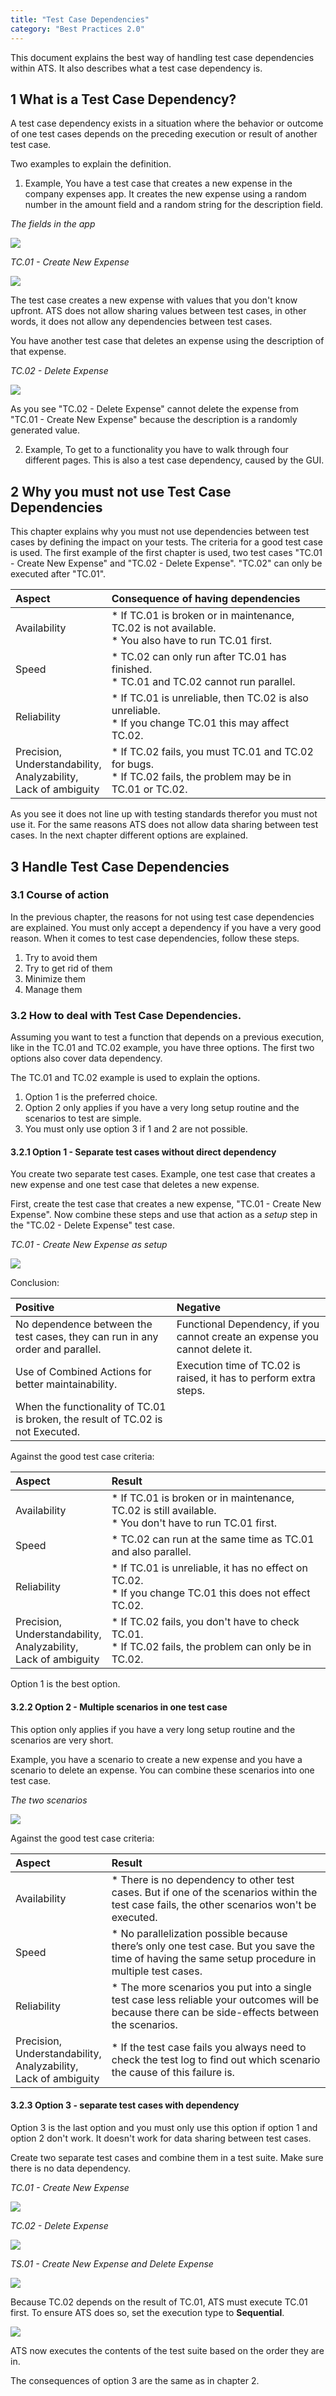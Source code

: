```yaml
---
title: "Test Case Dependencies"
category: "Best Practices 2.0"
---
```


This document explains the best way of handling test case dependencies within ATS. It also describes what a test case dependency is.

## 1 What is a Test Case Dependency?

A test case dependency exists in a situation where the behavior or outcome of one test cases depends on the preceding execution or result of another test case.

Two examples to explain the definition. 

1. Example,
You have a test case that creates a new expense in the company expenses app. It creates the new expense using a random number in the amount field and a random string for the description field. 

_The fields in the app_

![](attachments/test-case-dependencies/amount-and-description-field.png)

_TC.01 - Create New Expense_

![](attachments/test-case-dependencies/random-number-and-random-string.png)

The test case creates a new expense with values that you don't know upfront. ATS does not allow sharing values between test cases, in other words, it does not allow any dependencies between test cases. 

You have another test case that deletes an expense using the description of that expense. 

_TC.02 - Delete Expense_

![](attachments/test-case-dependencies/delete-expense-by-datagrid-row.png)

As you see "TC.02 - Delete Expense" cannot delete the expense from "TC.01 - Create New Expense" because the description is a randomly generated value.

2. Example, 
To get to a functionality you have to walk through four different pages. This is also a test case dependency, caused by the GUI. 

## 2 Why you must not use Test Case Dependencies

This chapter explains why you must not use dependencies between test cases by defining the impact on your tests. The criteria for a good test case is used. The first example of the first chapter is used, two test cases "TC.01 - Create New Expense" and "TC.02 - Delete Expense". "TC.02" can only be executed after "TC.01".

| Aspect       | Consequence of having dependencies |
| :----------- | :--------------------------------- |
| Availability | * If TC.01 is broken or in maintenance, TC.02 is not available. <br> * You also have to run TC.01 first. |
| Speed        | * TC.02 can only run after TC.01 has finished.<br> * TC.01 and TC.02 cannot run parallel. |
| Reliability  | * If TC.01 is unreliable, then TC.02 is also unreliable. <br> * If you change TC.01 this may affect TC.02. |
| Precision, <br> Understandability, <br> Analyzability, <br> Lack of ambiguity | * If TC.02 fails, you must TC.01 and TC.02 for bugs.<br> * If TC.02 fails, the problem may be in TC.01 or TC.02. |

As you see it does not line up with testing standards therefor you must not use it. For the same reasons ATS does not allow data sharing between test cases. In the next chapter different options are explained.

## 3 Handle Test Case Dependencies

### 3.1 Course of action

In the previous chapter, the reasons for not using test case dependencies are explained. You must only accept a dependency if you have a very good reason. When it comes to test case dependencies, follow these steps.

1. Try to avoid them
2. Try to get rid of them
3. Minimize them
4. Manage them

### 3.2 How to deal with Test Case Dependencies.

Assuming you want to test a function that depends on a previous execution, like in the TC.01 and TC.02 example, you have three options. The first two options also cover data dependency.

The TC.01 and TC.02 example is used to explain the options.

1. Option 1 is the preferred choice.
2. Option 2 only applies if you have a very long setup routine and the scenarios to test are simple.
3. You must only use option 3 if 1 and 2 are not possible.

#### 3.2.1 Option 1 - Separate test cases without direct dependency

You create two separate test cases. Example, one test case that creates a new expense and one test case that deletes a new expense.

First, create the test case that creates a new expense, "TC.01 - Create New Expense". Now combine these steps and use that action as a _setup_ step in the "TC.02 - Delete Expense" test case. 

_TC.01 - Create New Expense as setup_

![](attachments/test-case-dependencies/delete-expense-create-new-expense-setup-step.png)

Conclusion:

| Positive       | Negative |
| :------------ | :--------------------------------- |
| No dependence between the test cases, they can run in any order and parallel. | Functional Dependency, if you cannot create an expense you cannot delete it. |
| Use of Combined Actions for better maintainability. | Execution time of TC.02 is raised, it has to perform extra steps. |
| When the functionality of TC.01 is broken, the result of TC.02 is not Executed. |

Against the good test case criteria:

| Aspect       | Result                             |
| :----------- | :--------------------------------- |
| Availability | * If TC.01 is broken or in maintenance, TC.02 is still available. <br> * You don't have to run TC.01 first. |
| Speed        | * TC.02 can run at the same time as TC.01 and also parallel. |
| Reliability  | * If TC.01 is unreliable, it has no effect on TC.02. <br> * If you change TC.01 this does not effect TC.02. |
| Precision, <br> Understandability, <br> Analyzability, <br> Lack of ambiguity | * If TC.02 fails, you don't have to check TC.01.<br> * If TC.02 fails, the problem can only be in TC.02. |

Option 1 is the best option.

#### 3.2.2 Option 2 - Multiple scenarios in one test case

This option only applies if you have a very long setup routine and the scenarios are very short. 

Example, you have a scenario to create a new expense and you have a scenario to delete an expense. You can combine these scenarios into one test case.

_The two scenarios_

![](attachments/test-case-dependencies/multiple-scenarios-create-new-expense-and-delete-expense.png)

Against the good test case criteria:

| Aspect       | Result                             |
| :----------- | :--------------------------------- |
| Availability | * There is no dependency to other test cases. But if one of the scenarios within the test case fails, the other scenarios won't be executed. |
| Speed        | * No parallelization possible because there’s only one test case. But you save the time of having the same setup procedure in multiple test cases. |
| Reliability  | * The more scenarios you put into a single test case less reliable your outcomes will be because there can be side-effects between the scenarios. |
| Precision, <br> Understandability, <br> Analyzability, <br> Lack of ambiguity | * If the test case fails you always need to check the test log to find out which scenario the cause of this failure is. |

#### 3.2.3 Option 3 - separate test cases with dependency

Option 3 is the last option and you must only use this option if option 1 and option 2 don't work. It doesn't work for data sharing between test cases. 

Create two separate test cases and combine them in a test suite. Make sure there is no data dependency.

_TC.01 - Create New Expense_

![](attachments/test-case-dependencies/tc.01-create-new-expense.png)

_TC.02 - Delete Expense_

![](attachments/test-case-dependencies/tc.02-delete-expense.png)

_TS.01 - Create New Expense and Delete Expense_

![](attachments/test-case-dependencies/ts.01-create-new-expense-and-Delete-expense.png)

Because TC.02 depends on the result of TC.01, ATS must execute TC.01 first. To ensure ATS does so, set the execution type to **Sequential**. 

![](attachments/test-case-dependencies/ts.01-create-new-expense-and-Delete-expense-type-sequential.png)

ATS now executes the contents of the test suite based on the order they are in.

The consequences of option 3 are the same as in chapter 2.


